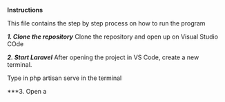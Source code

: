 **Instructions**

This file contains the step by step process on how to run the program

***1. Clone the repository***
Clone the repository and open up on Visual Studio COde

***2. Start Laravel***
After opening the project in VS Code, create a new terminal.

Type in php artisan serve in the terminal

***3. Open a 
